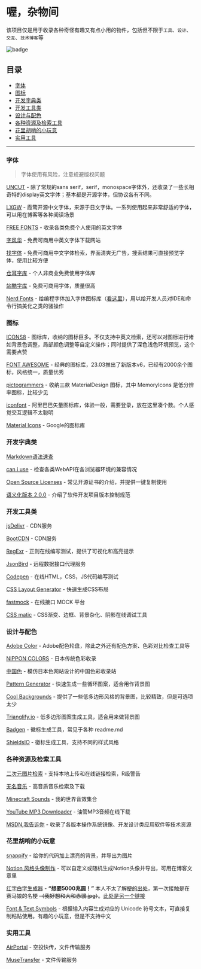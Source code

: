 # 喔，杂物间

该项目仅是用于收录各种奇怪有趣又有点小用的物件，包括但不限于`工具`、`设计`、`交互`、`技术博客`等

![badge](https://img.shields.io/badge/State-useless-orange?style=for-the-badge)

<h2 id='catalog'>目录</h2>

- [字体](#fonts)
- [图标](#icons)
- [开发字典类](#reference-books)
- [开发工具类](#dev-tools)
- [设计与配色](#design)
- [各种资源及检索工具](#resources)
- [花里胡哨的小玩意](#toys)
- [实用工具](#useful-tools)

---
<h3 id='fonts'>字体</h3>

> 字体使用有风险，注意规避版权问题

[UNCUT](https://uncut.wtf/) - 除了常规的sans serif，serif，monospace字体外，还收录了一些长相奇特的display英文字体；基本都是开源字体，但协议各有不同。

[LXGW](https://lxgw.github.io/) - 霞鹜开源中文字体，来源于日文字体。一系列使用起来非常舒适的字体，可以用在博客等各种阅读场景

[FREE FONTS](https://www.freefonts.io/) - 收录各类免费个人使用的英文字体

[字风华](https://www.zifh.com/) - 免费可商用中英文字体下载网站

[找字体](https://zfont.cn/) - 免费可商用中文字体检索，界面清爽无广告，搜索结果可直接预览字体，使用比较方便

[仓耳字库](http://tsanger.cn/) - 个人非商业免费使用字体库

[站酷字库](https://www.zcool.com.cn/special/zcoolfonts/) - 免费可商用字体，质量很高

[Nerd Fonts](https://www.nerdfonts.com/font-downloads) - 给编程字体加入字体图标库（[看这里](https://www.nerdfonts.com/#home)），用以给开发人员对IDE和命令行搞美化之类的骚操作

<h3 id='icons'>图标</h3>

[ICONS8](https://icons8.com/icons) - 图标库，收纳的图标巨多。不仅支持中英文检索，还可以对图标进行诸如背景色调整，局部颜色调整等自定义操作；同时提供了深色浅色环境预览，这个需要点赞

[FONT AWESOME](https://fontawesome.com/search) - 经典的图标库，23.03推出了新版本v6，已经有2000余个图标，风格统一，质量优秀

[pictogrammers](https://pictogrammers.com/libraries/) - 收纳三款 MaterialDesign 图标，其中 MemoryIcons 是低分辨率图标，比较少见

[iconfont](https://www.iconfont.cn/) - 阿里巴巴矢量图标库，体验一般，需要登录，放在这里凑个数。个人感觉交互逻辑不太聪明

[Material Icons](https://fonts.google.com/icons) - Google的图标库

<h3 id='reference-books'>开发字典类</h3>

[Markdown语法速查](https://markdown.com.cn/cheat-sheet.html)

[can i use](https://caniuse.com/) - 检查各类WebAPI在各浏览器环境的兼容情况

[Open Source Licenses](https://choosealicense.com/licenses/) - 常见开源证书的介绍，并提供一键复制使用

[语义化版本 2.0.0](https://semver.org/lang/zh-CN/) - 介绍了软件开发项目版本控制规范

<h3 id='dev-tools'>开发工具类</h3>

[jsDelivr](https://www.jsdelivr.com/) - CDN服务

[BootCDN](https://www.bootcdn.cn/) - CDN服务

[RegExr](https://regexr.com/) - 正则在线编写测试，提供了可视化和高亮提示

[JsonBird](https://bird.ioliu.cn/) - 远程数据接口代理服务

[Codepen](https://codepen.io/pen/) - 在线HTML，CSS，JS代码编写测试

[CSS Layout Generator](https://layout.bradwoods.io/) - 快速生成CSS布局

[fastmock](https://www.fastmock.site/#/) - 在线接口 MOCK 平台

[CSS matic](https://www.cssmatic.com/) - CSS渐变、边框、背景杂化、阴影在线调试工具

<h3 id='design'>设计与配色</h3>

[Adobe Color](https://color.adobe.com/zh/create/color-wheel) - Adobe配色轮盘，除此之外还有配色方案、色彩对比检查工具等

[NIPPON COLORS](https://nipponcolors.com/) - 日本传统色彩收录

[中国色](http://zhongguose.com/) - 模仿日本色网站设计的中国色彩收录站

[Pattern Generator](https://doodad.dev/pattern-generator/) - 快速生成一些循环图案，适合用作背景图

[Cool Backgrounds](https://coolbackgrounds.io/) - 提供了一些低多边形风格的背景图，比较精致，但是可选项太少

[Trianglify.io](https://trianglify.io/) - 低多边形图案生成工具，适合用来做背景图

[Badgen](https://badgen.net/) - 徽标生成工具，常见于各种 readme.md

[ShieldsIO](https://shields.io/) - 徽标生成工具，支持不同的样式风格

<h3 id='resources'>各种资源及检索工具</h3>

[二次元图片检索](https://ascii2d.net/) - 支持本地上传和在线链接检索，R级警告

[无名音乐](https://thewind.xyz/) - 高音质音乐检索及下载

[Minecraft Sounds](https://o.xbottle.top/mcsounds/) - 我的世界音效集合

[YouTube MP3 Downloader](https://en.loader.to/4/) - 油管MP3音频在线下载

[MSDN,我告诉你](https://msdn.itellyou.cn/) - 收录了各版本操作系统镜像、开发设计类应用软件等技术资源

<h3 id='toys'>花里胡哨的小玩意</h3>

[snappify](https://snappify.com/editor) - 给你的代码加上漂亮的背景，并导出为图片

[Notion 风格头像制作](https://notion-avatar.vercel.app/zh) - 可以自定义或随机生成Notion头像并导出，可用在博客文章里

[红字白字生成器](https://yurafuca.com/5000choyen/index_cn.html) - **“想要5000兆圆！”** 本人不太了解[梗的出处](https://zh.moegirl.org.cn/zh-tw/%E6%83%B3%E8%A6%815000%E5%85%86%E5%9C%86!)，第一次接触是在赛马娘的名梗 ~~（我好想和大和赤骥.jpg）~~。[此处是另一个链接](https://auri.ga/5000generator/)

[Font & Text Symbols](https://instafonts.io/) - 根据输入内容生成对应的 Unicode 符号文本，可直接复制粘贴使用。有趣的小玩意，但是不支持中文

<h3 id='useful-tools'>实用工具</h3>

[AirPortal](https://airportal.cn/) - 空投快传，文件传输服务

[MuseTransfer](https://musetransfer.com/) - 文件传输服务